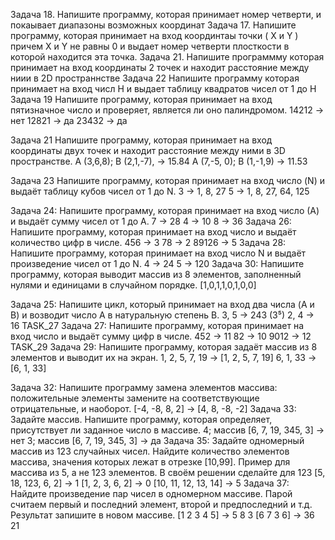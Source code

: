 Задача 18. Напишите программу, которая принимает номер четверти, и покаывает диапазоны  возможных координат
Задача 17.  Напишите программу, которая принимает на вход координтаы точки (  X и Y ) причем  X и Y  не равны 0 
и выдает номер четверти плосткости в которой находится эта точка.
Задача 21. Напишите программму которая принимает на вход координаты 2 точек и находит расстояние между ниии в 2D  пространнстве
Задача 22 Напишите программу которая принимает на вход числ Н и выдает таблицу квадратов чисел от 1 до Н
Задача 19 Напишите программу, которая принимает на вход пятизначное число и проверяет, является ли оно палиндромом.
14212 -> нет
12821 -> да
23432 -> да

Задача 21 Напишите программу, которая принимает на вход координаты двух точек и находит расстояние между ними в 3D пространстве.
A (3,6,8); B (2,1,-7), -> 15.84
A (7,-5, 0); B (1,-1,9) -> 11.53

Задача 23 Напишите программу, которая принимает на вход число (N) и выдаёт таблицу кубов чисел от 1 до N.
3 -> 1, 8, 27
5 -> 1, 8, 27, 64, 125

Задача 24: Напишите программу, которая
принимает на вход число (А) и выдаёт сумму чисел
от 1 до А.
7 -> 28
4 -> 10
8 -> 36
Задача 26: Напишите программу, которая принимает
на вход число и выдаёт количество цифр в числе.
456 -> 3
78 -> 2
89126 -> 5
Задача 28: Напишите программу, которая
принимает на вход число N и выдаёт
произведение чисел от 1 до N.
4 -> 24
5 -> 120
Задача 30: Напишите программу, которая
выводит массив из 8 элементов, заполненный
нулями и единицами в случайном порядке.
[1,0,1,1,0,1,0,0]

Задача 25: Напишите цикл, который принимает на вход
два числа (A и B) и возводит число A в натуральную
степень B.
3, 5 -> 243 (3⁵)
2, 4 -> 16
TASK_27 Задача 27: Напишите программу, которая принимает на
вход число и выдаёт сумму цифр в числе.
452 -> 11
82 -> 10
9012 -> 12
TASK_29 Задача 29: Напишите программу, которая задаёт массив
из 8 элементов и выводит их на экран.
1, 2, 5, 7, 19 -> [1, 2, 5, 7, 19]
6, 1, 33 -> [6, 1, 33]

Задача 32: Напишите программу замена элементов
массива: положительные элементы замените на
соответствующие отрицательные, и наоборот.
[-4, -8, 8, 2] -> [4, 8, -8, -2]
Задача 33: Задайте массив. Напишите программу, которая
определяет, присутствует ли заданное число в массиве.
4; массив [6, 7, 19, 345, 3] -> нет
3; массив [6, 7, 19, 345, 3] -> да
Задача 35: Задайте одномерный массив из 123 случайных чисел.
Найдите количество элементов массива, значения которых лежат в
отрезке [10,99].
Пример для массива из 5, а не 123 элементов. В своём решении сделайте для
123
[5, 18, 123, 6, 2] -> 1
[1, 2, 3, 6, 2] -> 0
[10, 11, 12, 13, 14] -> 5
Задача 37: Найдите произведение пар чисел в одномерном массиве.
Парой считаем первый и последний элемент, второй и предпоследний
и т.д. Результат запишите в новом массиве.
[1 2 3 4 5] -> 5 8 3
[6 7 3 6] -> 36 21